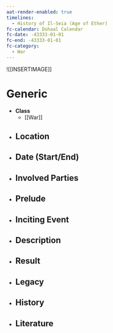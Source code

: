 ```yaml
---
aat-render-enabled: true
timelines:
  - History of Il-Seia (Age of Ether)
fc-calendar: Dohaal Calendar
fc-date: -43333-01-01
fc-end: -43333-01-01
fc-category:
  - War
---
```


![[INSERTIMAGE]]

# Generic
- **Class**
	- [[War]]
- **Location**
	- 
- **Date (Start/End)**
	- 
- **Involved Parties**
	- 
- **Prelude**
	- 
- **Inciting Event**
	- 
- **Description**
	- 
- **Result**
	- 
- **Legacy**
	- 
- **History**
	- 
- **Literature**
	- 